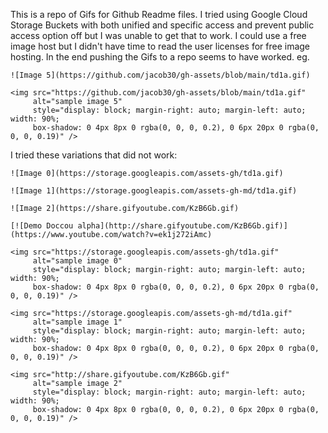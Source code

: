 This is a repo of Gifs for Github Readme files. I tried using Google Cloud Storage Buckets with both unified and specific access and prevent public access option off but I was unable to get that to work. I could use a free image host but I didn't have time to read the user licenses for free image hosting. In the end pushing the Gifs to a repo seems to have worked. eg.

```
![Image 5](https://github.com/jacob30/gh-assets/blob/main/td1a.gif)

<img src="https://github.com/jacob30/gh-assets/blob/main/td1a.gif"
     alt="sample image 5"
     style="display: block; margin-right: auto; margin-left: auto; width: 90%;
     box-shadow: 0 4px 8px 0 rgba(0, 0, 0, 0.2), 0 6px 20px 0 rgba(0, 0, 0, 0.19)" />
```

I tried these variations that did not work:

```
![Image 0](https://storage.googleapis.com/assets-gh/td1a.gif)

![Image 1](https://storage.googleapis.com/assets-gh-md/td1a.gif)

![Image 2](https://share.gifyoutube.com/KzB6Gb.gif)

[![Demo Doccou alpha](http://share.gifyoutube.com/KzB6Gb.gif)](https://www.youtube.com/watch?v=ek1j272iAmc)

<img src="https://storage.googleapis.com/assets-gh/td1a.gif"
     alt="sample image 0"
     style="display: block; margin-right: auto; margin-left: auto; width: 90%;
     box-shadow: 0 4px 8px 0 rgba(0, 0, 0, 0.2), 0 6px 20px 0 rgba(0, 0, 0, 0.19)" />

<img src="https://storage.googleapis.com/assets-gh-md/td1a.gif"
     alt="sample image 1"
     style="display: block; margin-right: auto; margin-left: auto; width: 90%;
     box-shadow: 0 4px 8px 0 rgba(0, 0, 0, 0.2), 0 6px 20px 0 rgba(0, 0, 0, 0.19)" />

<img src="http://share.gifyoutube.com/KzB6Gb.gif"
     alt="sample image 2"
     style="display: block; margin-right: auto; margin-left: auto; width: 90%;
     box-shadow: 0 4px 8px 0 rgba(0, 0, 0, 0.2), 0 6px 20px 0 rgba(0, 0, 0, 0.19)" />
```
